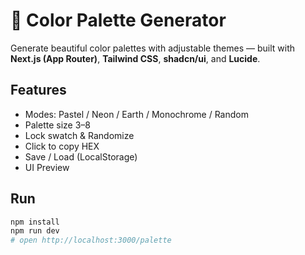 # 🎨 Color Palette Generator

Generate beautiful color palettes with adjustable themes — built with **Next.js (App Router)**, **Tailwind CSS**, **shadcn/ui**, and **Lucide**.

## Features

- Modes: Pastel / Neon / Earth / Monochrome / Random
- Palette size 3–8
- Lock swatch & Randomize
- Click to copy HEX
- Save / Load (LocalStorage)
- UI Preview

## Run

```bash
npm install
npm run dev
# open http://localhost:3000/palette
```
